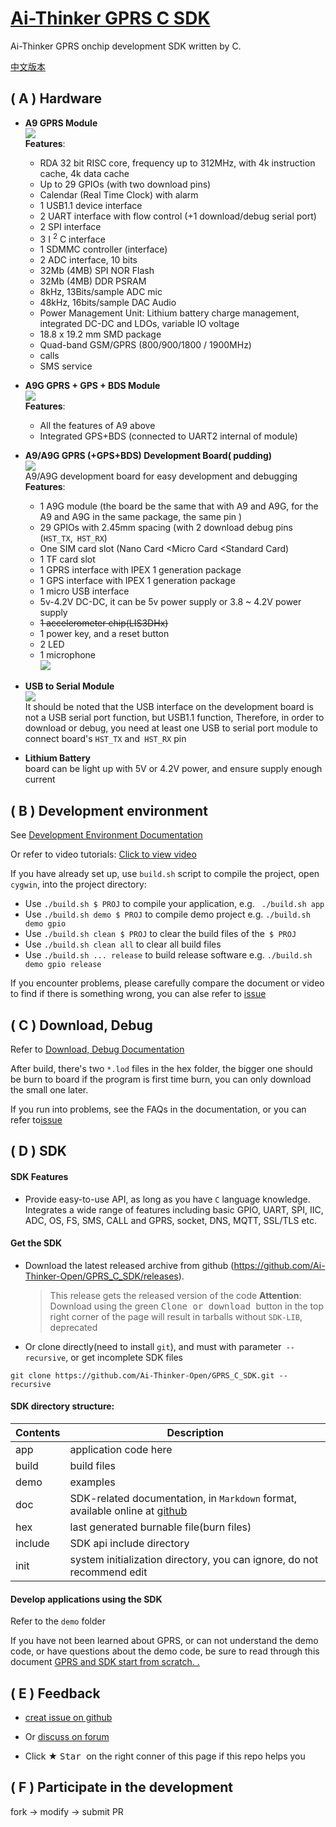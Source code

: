 [Ai-Thinker GPRS C SDK](https://github.com/Ai-Thinker-Open/GPRS-C-SDK)
=====

Ai-Thinker GPRS onchip development SDK written by C.

[中文版本](./README.md)



## ( A ) Hardware

* **A9 GPRS Module** </br>
![](./doc/assets/A9.png) </br>
**Features**:
  * RDA 32 bit RISC core, frequency up to 312MHz, with 4k instruction cache, 4k data cache
  * Up to 29 GPIOs (with two download pins)
  * Calendar (Real Time Clock) with alarm
  * 1 USB1.1 device interface
  * 2 UART interface with flow control (+1 download/debug serial port)
  * 2 SPI interface
  * 3 I <sup>2</sup> C interface
  * 1 SDMMC controller (interface)
  * 2 ADC interface, 10 bits
  * 32Mb (4MB) SPI NOR Flash
  * 32Mb (4MB) DDR PSRAM
  * 8kHz, 13Bits/sample ADC mic
  * 48kHz, 16bits/sample DAC Audio
  * Power Management Unit: Lithium battery charge management, integrated DC-DC and LDOs, variable IO voltage
  * 18.8 x 19.2 mm SMD package
  * Quad-band GSM/GPRS (800/900/1800 / 1900MHz)
  * calls
  * SMS service

* **A9G GPRS + GPS + BDS Module**</br>
![](./doc/assets/A9G.png) </br>
**Features**:
  * All the features of A9 above
  * Integrated GPS+BDS (connected to UART2 internal of module)

* **A9/A9G GPRS (+GPS+BDS) Development Board( pudding)** </br>
![](./doc/assets/A9G_dev.png) </br>
A9/A9G development board for easy development and debugging
**Features**:
  * 1 A9G module (the board be the same that with A9 and A9G, for the A9 and A9G in the same package, the same pin )
  * 29 GPIOs with 2.45mm spacing (with 2 download debug pins (`HST_TX`,` HST_RX`)
  * One SIM card slot (Nano Card <Micro Card <Standard Card)
  * 1 TF card slot
  * 1 GPRS interface with IPEX 1 generation package
  * 1 GPS interface with IPEX 1 generation package
  * 1 micro USB interface
  * 5v-4.2V DC-DC, it can be 5v power supply or 3.8 ~ 4.2V power supply
  * ~~1 accelerometer chip(LIS3DHx)~~
  * 1 power key, and a reset button
  * 2 LED
  * 1 microphone </br>
![](./doc/assets/A9G_dev_pin.png) </br>


* **USB to Serial Module** </br>
![](./doc/assets/USB-UART.png) </br>
It should be noted that the USB interface on the development board is not a USB serial port function, but USB1.1 function,
Therefore, in order to download or debug, you need at least one USB to serial port module to connect board's `HST_TX` and` HST_RX` pin

* **Lithium Battery** </br>
board can be light up with 5V or 4.2V power, and ensure supply enough current


## ( B ) Development environment

See [Development Environment Documentation](./doc/en/compile_environment_en.md)

Or refer to video tutorials: [Click to view video](https://www.bilibili.com/video/av16579395/)

If you have already set up, use `build.sh` script to compile the project, open `cygwin`, into the project directory:
* Use `./build.sh $ PROJ` to compile your application,
  e.g. ` ./build.sh app`
* Use `./build.sh demo $ PROJ` to compile demo project
  e.g. `./build.sh demo gpio`
* Use `./build.sh clean $ PROJ` to clear the build files of the` $ PROJ`
* Use `./build.sh clean all` to clear all build files
* Use `./build.sh ... release` to build release software
  e.g. `./build.sh demo gpio release`

If you encounter problems, please carefully compare the document or video to find if there is something wrong, you can alse refer to [issue](https://github.com/Ai-Thinker-Open/GPRS_C_SDK/issues?utf8=%E2%9C%93&q=)

## ( C ) Download, Debug

Refer to [Download, Debug Documentation](./doc/em/download_debug_tool_en.md)

After build, there's two `*.lod` files in the hex folder, the bigger one should be burn to board if the program is first time burn, you can only download the small one later. 

If you run into problems, see the FAQs in the documentation, or you can refer to[issue](https://github.com/Ai-Thinker-Open/GPRS_C_SDK/issues?utf8=%E2%9C%93&q=)

## ( D ) SDK

#### SDK Features

* Provide easy-to-use API, as long as you have `C` language knowledge. 
Integrates a wide range of features including basic GPIO, UART, SPI, IIC, ADC, OS, FS, SMS, CALL and GPRS, socket, DNS, MQTT, SSL/TLS etc.


#### Get the SDK

* Download the latest released archive from github (https://github.com/Ai-Thinker-Open/GPRS_C_SDK/releases).
  > This release gets the released version of the code
  > **Attention**: Download using the green <kbd> Clone or download </kbd> button in the top right corner of the page will result in tarballs without `SDK-LIB`, deprecated
* Or clone directly(need to install `git`), and must with parameter` --recursive`, or get incomplete SDK files
```
git clone https://github.com/Ai-Thinker-Open/GPRS_C_SDK.git --recursive
```

#### SDK directory structure:

| Contents | Description |
| --- | --- |
|app|  application code here|
build | build files |
demo | examples |
| doc | SDK-related documentation, in `Markdown` format, available online at [github](https://github.com/Ai-Thinker-Open/GPRS_C_SDK/blob/master/README.md)|
| hex | last generated burnable file(burn files) |
| include | SDK api include directory |
| init | system initialization directory, you can ignore, do not recommend edit |




#### Develop applications using the SDK

Refer to the `demo` folder

If you have not been learned about GPRS, or can not understand the demo code, or have questions about the demo code, be sure to read through this document
[GPRS ​​and SDK start from scratch. . ](./doc/en/gprs_start_from_scratch_en.md)


## ( E ) Feedback

* [creat issue on github](https://github.com/Ai-Thinker-Open/GPRS-C-SDK/issues/new)

* Or [discuss on forum ](http://bbs.ai-thinker.com/forum.php?mod=forumdisplay&fid=37)

* Click ★ <kbd> Star </kbd> on the right conner of this page if this repo helps you



## ( F ) Participate in the development

fork -> modify -> submit PR
